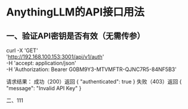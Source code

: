 # AnythingLLM的API接口用法

## 一、验证API密钥是否有效（无需传参）
curl -X 'GET' \
  'http://192.168.100.153:3001/api/v1/auth' \
  -H 'accept: application/json' \
  -H 'Authorization: Bearer G0BM9Y3-MTVMFTR-QJNC7R5-84NF5B3'


请求结果：
成功（200）返回
{
  "authenticated": true
}
失败（403）返回
{
  "message": "Invalid API Key"
}


二、111
